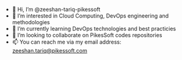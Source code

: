 - 👋 Hi, I’m @zeeshan-tariq-pikessoft
- 👀 I’m interested in Cloud Computing, DevOps engineering and methodologies
- 🌱 I’m currently learning DevOps technologies and best practicies
- 💞️ I’m looking to collaborate on PikesSoft codes repositories
- 📫 You can reach me via my email address: zeeshan.tariq@pikessoft.com

<!---
zeeshan-tariq-pikessoft/zeeshan-tariq-pikessoft is a ✨ special ✨ repository because its `README.md` (this file) appears on your GitHub profile.
You can click the Preview link to take a look at your changes.
--->
